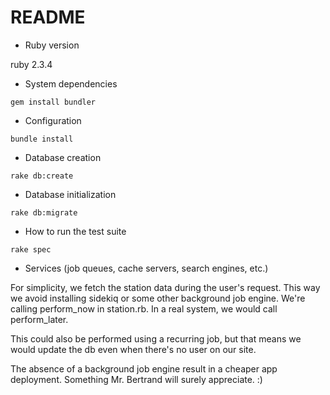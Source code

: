 # README

* Ruby version

ruby 2.3.4

* System dependencies

`gem install bundler`

* Configuration

`bundle install`

* Database creation

`rake db:create`

* Database initialization

`rake db:migrate`

* How to run the test suite

`rake spec`

* Services (job queues, cache servers, search engines, etc.)

For simplicity, we fetch the station data during the user's request. 
This way we avoid installing sidekiq or some other background job engine.
We're calling perform_now in station.rb. In a real system, we would call perform_later.

This could also be performed using a recurring job, but that means we would update the 
db even when there's no user on our site. 

The absence of a background job engine result in a cheaper app deployment. 
Something Mr. Bertrand will surely appreciate. :)
